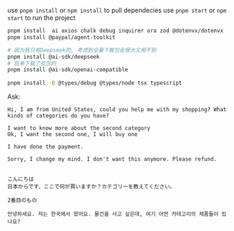 use `pnpm install` or `npm install` to pull dependecies
use `pnpm start` or `npm start` to run the project

```bash
pnpm install  ai axios chalk debug inquirer ora zod @dotenvx/dotenvx
pnpm install @paypal/agent-toolkit

# 因为我只有Deepseek的, 考虑到全量下载包会很大又用不到
pnpm install @ai-sdk/deepseek
# 后来下载了豆包的
pnpm install @ai-sdk/openai-compatible
　　
pnpm install -D @types/debug @types/node tsx typescript
```

Ask:
```
Hi, I am from United States, could you help me with my shopping? What kinds of categories do you have?

I want to know more about the second category
Ok, I want the second one, I will buy one

I have done the payment.

Sorry, I change my mind. I don't want this anymore. Please refund.


こんにちは
日本からです、ここで何が買いますか？カテゴリーを教えてください。

2番目のもの

안녕하세요. 저는 한국에서 왔어요. 물건을 사고 싶은데, 여기 어떤 카테고리의 제품들이 있나요?

```
